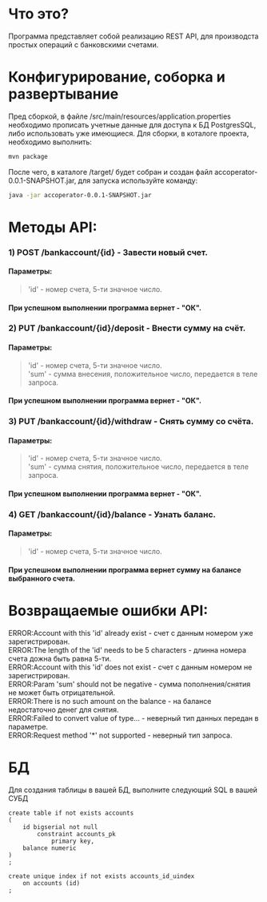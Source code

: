 # Что это?
Программа представляет собой реализацию REST API, для производста простых операций с банковскими счетами.

# Конфигурирование, соборка и развертывание
Пред сборкой, в файле /src/main/resources/application.properties необходимо прописать учетные данные для доступа к БД PostgresSQL, либо использовать уже имеющиеся.
Для сборки, в коталоге проекта, необходимо выполнить:
```bash
mvn package
```
После чего, в каталоге /target/ будет собран и создан файл accoperator-0.0.1-SNAPSHOT.jar, для запуска используйте команду:
```bash
java -jar accoperator-0.0.1-SNAPSHOT.jar
```

# Методы API:
### 1) POST /bankaccount/{id} - Завести новый счет.  
  #### Параметры:  
  >'id' - номер счета, 5-ти значное число.  
  #### При успешном выполнении программа вернет - "ОК".  
  
### 2) PUT /bankaccount/{id}/deposit - Внести сумму на счёт.  
  #### Параметры:  
   >'id' - номер счета, 5-ти значное число.  
   >'sum' - сумма внесения, положительное число, передается в теле запроса.  
  #### При успешном выполнении программа вернет - "ОК".  
  
### 3) PUT /bankaccount/{id}/withdraw - Снять сумму со счёта.  
  #### Параметры:  
   >'id' - номер счета, 5-ти значное число.  
   >'sum' - сумма снятия, положительное число, передается в теле запроса. 
  #### При успешном выполнении программа вернет - "ОК".  
  
### 4) GET /bankaccount/{id}/balance - Узнать баланс.  
  #### Параметры:  
   >'id' - номер счета, 5-ти значное число.  
  #### При успешном выполнении программа вернет сумму на балансе выбранного счета.  
  
  # Возвращаемые ошибки API:
  ERROR:Account with this 'id' already exist - счет с данным номером уже зарегистрирован.  
  ERROR:The length of the 'id' needs to be 5 characters - длинна номера счета дожна быть равна 5-ти.  
  ERROR:Account with this 'id' does not exist - счет с данным номером не зарегистрирован.  
  ERROR:Param 'sum' should not be negative - сумма пополнения/снятия не может быть отрицательной.  
  ERROR:There is no such amount on the balance - на балансе недостаточно денег для снятия.  
  ERROR:Failed to convert value of type... - неверный тип данных передан в параметре.  
  ERROR:Request method '*' not supported - неверный тип запроса.  
  
  # БД
Для создания таблицы в вашей БД, выполните следующий SQL в вашей СУБД
```
create table if not exists accounts
(
	id bigserial not null
		constraint accounts_pk
			primary key,
	balance numeric
)
;

create unique index if not exists accounts_id_uindex
	on accounts (id)
;
```
